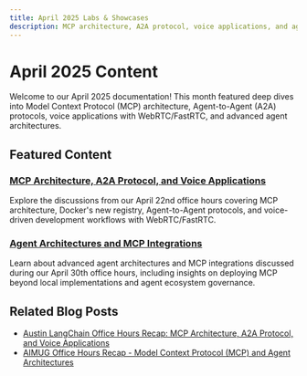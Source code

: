 ```yaml
---
title: April 2025 Labs & Showcases
description: MCP architecture, A2A protocol, voice applications, and agent architectures
---
```


# April 2025 Content

Welcome to our April 2025 documentation! This month featured deep dives into Model Context Protocol (MCP) architecture, Agent-to-Agent (A2A) protocols, voice applications with WebRTC/FastRTC, and advanced agent architectures.

## Featured Content

### [MCP Architecture, A2A Protocol, and Voice Applications](./mcp-architecture-a2a.md)
Explore the discussions from our April 22nd office hours covering MCP architecture, Docker's new registry, Agent-to-Agent protocols, and voice-driven development workflows with WebRTC/FastRTC.

### [Agent Architectures and MCP Integrations](./agent-architectures.md)
Learn about advanced agent architectures and MCP integrations discussed during our April 30th office hours, including insights on deploying MCP beyond local implementations and agent ecosystem governance.

## Related Blog Posts

- [Austin LangChain Office Hours Recap: MCP Architecture, A2A Protocol, and Voice Applications](/blog/langchain-office-hours-recap-mcp-a2a-voice)
- [AIMUG Office Hours Recap - Model Context Protocol (MCP) and Agent Architectures](/blog/aimug-office-hours-mcp-agent-architectures)
